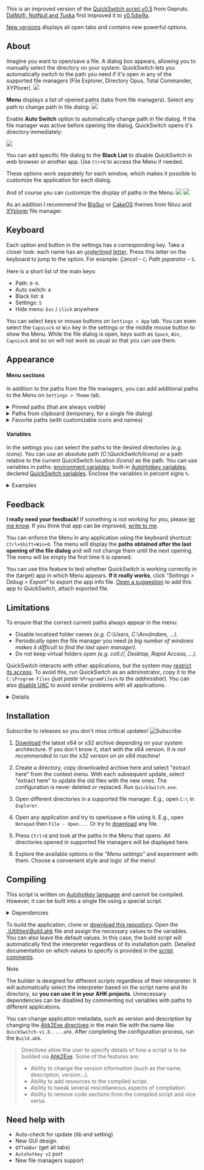 This is an improved version of the [QuickSwitch script v0.5](https://github.com/gepruts/QuickSwitch) from Gepruts. [DaWolfi, NotNull and Tuska](https://www.voidtools.com/forum/viewtopic.php?t=9881) first improved it to [v0.5dw9a](https://www.voidtools.com/forum/download/file.php?id=2235).

[New versions](https://github.com/JoyHak/QuickSwitch/releases) displays all open tabs and contains new powerful options. 

## About

Imagine you want to open/save a file. A dialog box appears, allowing you to manually select the directory on your system. QuickSwitch lets you automatically switch to the path you need if it's open in any of the supported file managers (File Explorer, Directory Opus, Total Commander, XYPlorer). 
![](https://github.com/JoyHak/QuickSwitch/blob/main/Images/white.png)

**Menu** displays a list of opened paths (tabs from file managers). Select any path to change path in file dialog:
![](https://github.com/JoyHak/QuickSwitch/blob/main/Images/menu.gif)

Enable **Auto Switch** option to automatically change path in file dialog. If the file manager was active before opening the dialog, QuickSwitch opens it's directory immediately:

![](https://github.com/JoyHak/QuickSwitch/blob/main/Images/autoswitch.gif)

You can add specific file dialog to the **Black List** to disable QuickSwitch in web browser or another app. Use `Ctr+Q` to access the Menu if needed.

These options work separately for each window, which makes it possible to customize the application for each dialog.

And of course you can customize the display of paths in the Menu:
![](https://github.com/JoyHak/QuickSwitch/blob/main/Images/settings.png)
![](https://github.com/JoyHak/QuickSwitch/blob/main/Images/settings.gif)

As an addition I recommend the [BigSur](https://www.deviantart.com/niivu/art/Big-Sur-2-Windows-10-Themes-861727886) or [CakeOS](https://www.deviantart.com/niivu/art/cakeOS-2-0-for-Windows-11-953541433) themes from Niivu and [XYplorer](https://www.xyplorer.com/index.php) file manager.

## Keyboard

Each option and button in the settings has a corresponding key.
Take a closer look: each name has an u̲n̲d̲e̲r̲l̲i̲n̲e̲d̲ l̲e̲t̲t̲e̲r̲. Press this letter on the keyboard to jump to the option. For example:
 _C̲ancel_ – `C`; _Path s̲eparator_  – `S`.

Here is a short list of the main keys:
- Path: `0-9`.
- Auto switch: `A`
- Black list: `B`
- Settings: `S`
- Hide menu: `Esc` / `click` anywhere

You can select keys or mouse buttons on `Settings > App` tab. You can even select the `CapsLock` or `Win` key in the settings or the middle mouse button to show the Menu. While the file dialog is open, keys such as `Space`, `Win`, `CapsLock` and so on will not work as usual so that you can use them.

## Appearance
#### Menu sections
In addition to the paths from the file managers, you can add additional paths to the Menu on `Settings > Theme` tab.

<details><summary>Pinned paths (that are always visible)</summary> 

If you want some paths to appear permanently in the Menu, you can pin them. To do this, enable the `Settings > Theme > Show pinned paths`  option and select a key or mouse button at  `Settings > App > Pin path...`. Close the settings and open the Menu. Hold down the selected key and left click on any path. Now it is pinned and it will be stored in the configuration. You will see this path on every restart. 

If you turn this option off, the paths will no longer be displayed. If you turn it on, all pinned paths will be displayed again. If you want to delete all pinned paths, check `Settings > Reset > Delete favorite paths` and press `Enter`.

If you want to see the same paths in the list of fixed paths and from file managers *(for example, it is easier for you to find a path by knowing the icon of a file manager)*, disable the `Settings > Menu > Delete duplicate paths` option.

</details>

<details><summary>Paths from clipboard (temporary, for a single file dialog)</summary> 

You can copy any file or directory path (or any [variable](https://github.com/JoyHak/QuickSwitch#variables)) and it will appear in the Menu. All copied paths will remain in the Menu until you open the file dialog in another application. If you switch between file dialogs of different applications, the copied paths will disappear after switching. If you do not want a path to disappear, pin it. 

<img width="616" height="683" alt="Clipboard" src="https://github.com/user-attachments/assets/0014e6fc-74df-4936-b683-9c35a2d95068" />

Copied paths will not disappear if you force the Menu to appear using `Ctrl+Shift+Win+0` combination. It can help you open the copied paths in multiple applications. If you copy the path to a file, QuickSwitch will use the directory with that file by removing everything after the last slash `\`.

<img width="614" height="593" alt="clipboard2" src="https://github.com/user-attachments/assets/09237a63-2264-4050-9a8c-b0501536fd27" />

The option works in the background and analyzes the clipboard for the presence of a path when changing it. If several paths separated by line breaks (multi-line text) have been copied, they will be added to the Menu individually. 

Background analysis is temporarily disabled when requesting paths from other file managers *(if the `Settings > Theme > Show file managers paths` option is enabled)*, as their data is exchanged via the clipboard. If the request takes a very long time *(e.g., QuickSwitch creates the configuration for Total Commander)*, clipboard analysis will be turned off until all paths are fully received.

</details>

<details><summary>Favorite paths (with customizable icons and names)</summary>  
 
If you have many paths and want to customize how they are displayed in the Menu, enable the `Settings > Theme > Show favorite paths` option. The option works with `.lnk` shortcuts (links) from the directory you specified in the input field next to it. [Create a shortcut](https://www.thewindowsclub.com/create-desktop-shortcut-windows-10) to any directory or file in it (in this case the directory it is in will be used). From the context Menu, open the shortcut's "properties" and click on the "shortcut" tab. 

<img width="1920" height="1920" alt="properties" src="https://github.com/user-attachments/assets/ec65e78b-26cb-4989-a71b-a14c6ea964bf" />

You will see editable fields that will directly affect the display of the shortcut in QuickSwitch:
- Target
- Start in (working dir.)
- Comment
- Change icon (button)

The "target" field is the main path you will see. The "start in" field will only be used if the "target" field is empty. Even if the "target" points to a file, QuickSwitch will use the file directory by removing everything after the last slash `\`. You can change the displayed path and give it any name you want in the "comment" field. This field takes precedence over displaying the full or short path (`Settings > Short path`). All fields support [variables](https://github.com/JoyHak/QuickSwitch#variables).

Let's put the `ScriptName` variable in the "comment" field. The Menu will show the internal QuickSwitch name for the shortcut named "MyFavoritePath". 

<img width="1101" height="946" alt="shell32 example" src="https://github.com/user-attachments/assets/bcb9e450-efa5-40fd-899f-3f2c37842704" />

If you leave the "comment" field empty, the Menu will show the `Temp` variable value from "target" field (e.g. path to `C:\Temp`).

You can put the path to ICO, CUR, ANI, EXE, DLL, CPL, SCR and other resource that contains icons. For example I chose the system icon "shutdown" from `shell32.dll`, however I could choose ICO from the "Icons" folder. You can create as many shortcuts as you like and customize each one.

<img width="745" height="802" alt="recusrsive favorites" src="https://github.com/user-attachments/assets/3a969435-cfe1-48e1-b603-edf64dde2ffe" />

If you have many shortcuts, you can give them names (e.g. "MyFavoritePath") that will not be visible in the Menu and arrange them in directories. Regardless of the directory structure of your favorite paths, QuickSwitch will display all `.lnk` files from all directories. 

<img width="1369" height="778" alt="structure" src="https://github.com/user-attachments/assets/f9e2dd3c-3930-4f27-a826-e3fc86799cdc" />

You can hide some shortcuts by changing or removing their extension. If there are a lot of shortcuts and you don't need them anymore, check `Settings > Reset > Delete favorite paths`. After pressing the `Enter` button, your shortcuts will be placed in the trash. You will be able to restore them before emptying the trash can.

</details>

#### Variables
In the settings you can select the paths to the desired directories *(e.g. icons)*. You can use an absolute path *(C:\QuickSwitch/Icons)* or a path relative to the current QuickSwitch location *(Icons)* as the path. You can use variables in paths: [environment variables](https://learn.microsoft.com/en-us/windows/deployment/usmt/usmt-recognized-environment-variables); built-in [AutoHotkey variables](https://www.autohotkey.com/docs/v1/Variables.htm#BuiltIn); declared [QuickSwitch variables](https://github.com/JoyHak/QuickSwitch/blob/main/Lib/Values.ahk). Enclose the variables in percent signs `%`.

<details><summary>Examples</summary>

```haml
Icons
%AppData%\Icons
%A_ScriptDir%\Icons
```
```rust
%SYSTEM_PATH%\%IconsDir%\SubDir
```  
```ruby
C:\%IconsDir%
```

 If you have enabled the `Settings > Theme > Show paths from clipboard`, all copied variables will also be expanded. For example, if you have [Cmder](https://github.com/cmderdev/cmder) or [ConEmu](https://github.com/Maximus5/ConEmu) installed you can copy the `%ConEmuDir%` text to always see the path `C:\Users\...\cmder\vendor\conemu-maximus5` in the Menu. For permanent use you can pin this path and it will be visible in the menu always (enable `Settings > Theme > Show pinned paths`).
 
 <img width="616" height="683" alt="Clipboard" src="https://github.com/user-attachments/assets/80ea3b3d-9eec-4629-aa64-38b35a28ab92" />


</details>

## Feedback

**I really need your feedback!** If something is not working for you, please [let me know](https://github.com/JoyHak/QuickSwitch/issues/new?template=bug-report.yaml). If you think that app can be improved, [write to me](https://github.com/JoyHak/QuickSwitch/issues/new?template=feature-request.yaml).

You can enforce the Menu in any application using the keyboard shortcut: `Ctrl+Shift+Win+0`. The menu will display the **paths obtained after the last opening of the file dialog** and will not change them until the next opening. The menu will be empty the first time it is opened.

You can use this feature to test whether QuickSwitch is working correctly in the (target) app in which Menu appears. **If it really works**, click _"Settings > Debug > Export"_ to export the app info file. [Open a suggestion](https://github.com/JoyHak/QuickSwitch/issues/new?template=feature-request.yaml) to add this app to QuickSwitch, attach exported file. 

## Limitations

To ensure that the correct current paths always appear in the menu:
- Disable localized folder names *(e.g. C:\Users, C:\Användare, ...).*                       
- Periodically open the file manager you need *(a big number of windows makes it difficult to find the last open manager).*
- Do not keep virtual folders open *(e.g. coll://, Desktop, Rapid Access, ...).*

QuickSwitch interacts with other applications, but the system may [restrict its access](https://learn.microsoft.com/en-us/previous-versions/windows/it-pro/windows-10/security/threat-protection/security-policy-settings/user-account-control-allow-uiaccess-applications-to-prompt-for-elevation-without-using-the-secure-desktop). To avoid this, run QuickSwitch as an administrator, copy it to the `C:\Program Files` _(just paste `%ProgramFiles%` to the addressbar)_. You can also [disable UAC](https://superuser.com/a/1773044) to avoid similar problems with all applications.

<details><summary>Details</summary>

QuickSwitch is written in AutoHotkey, which uses WinAPI. It sends messages to other file managers and receives information about the current file dialog and its contents. For these actions to work correctly, it is required that **the target process is not running as an administrator** or QuickSwitch is running with UI access (if it is not a compiled `.ahk` file) or as an administrator. The reason for this is [UIPI](https://learn.microsoft.com/en-us/previous-versions/windows/it-pro/windows-10/security/threat-protection/security-policy-settings/user-account-control-allow-uiaccess-applications-to-prompt-for-elevation-without-using-the-secure-desktop):

> User Interface Privilege Isolation (UIPI) implements restrictions in the Windows subsystem that prevent lower-privilege applications from sending messages or installing hooks in higher-privilege processes. Higher-privilege applications are permitted to send messages to lower-privilege processes. UIPI doesn't interfere with or change the behavior of messages between applications at the same privilege (or integrity) level.

You can also [disable UAC](https://superuser.com/a/1773044) and use low-level or powerful antivirus _(Crowdstrike, Eset Endpoint Security)_ for full control over running applications. Modern viruses [does not require admin privileges](https://security.stackexchange.com/a/183149) to interact with the system. However, they can obtain admin rights by [exploiting Windows vulnerability](https://community.spiceworks.com/t/how-does-malware-actually-gain-admin-access-to-a-pc-without-av/329471).
</details>

## Installation
Subscribe to releases so you don't miss critical updates!
![Subscribe](https://github.com/user-attachments/assets/57eb9a93-fc9d-4dfd-bfb0-00720c2911f1)

1. [Download](https://github.com/JoyHak/QuickSwitch/releases) the latest x64 or x32 archive depending on your system architecture. If you don't know it, start with the x64 version. *It is not recommended to run the x32 version on an x64 machine!*

2. Create a directory, copy downloaded archive here and select "extract here" from the context menu. With each subsequent update, select "extract here" to update the old files with the new ones. The configuration is never deleted or replaced. Run `QuickSwitch.exe`.

3. Open different directories in a supported file manager. E.g., open `C:\` in `Explorer`.

4. Open any application and try to open\save a file using it. E.g., open `Notepad` then `File - Open...`. Or try to [download](https://github.com/JoyHak/QuickSwitch/releases) any file.

5. Press `Ctrl+Q` and look at the paths in the Menu that opens. All directories opened in supported file managers will be displayed here.

6. Explore the available options in the _"Menu settings"_ and experiment with them. Choose a convenient style and logic of the menu!

## Compiling	

This script is written on  [Autohotkey language](https://en.m.wikipedia.org/wiki/AutoHotkey) and cannot be compiled. However, it can be built into a single file using a special script.

<details><summary>Dependencies</summary>

Required applications:
- `Autohotkey` interpreter (v1.1.37.02 Unicode and v2.0.19): https://www.autohotkey.com/download
- `Ahk2Exe` builder to create EXE from AHK. It's included in AHK installer: `C:\Program Files\AutoHotkey\Compiler\Ahk2Exe.exe`</br>
    - Can be downloaded from here: https://github.com/AutoHotkey/Ahk2Exe </br>
    - Can be installed using the script: `C:\Program Files\AutoHotkey\UX\install-Ahk2Exe.ahk`</br>
    *Directory depends on your autohotkey installation and can be found automatically. See below.*</br></br>

> Autohotkey v1.1.37.02 is an **outdated version.** If you want to start learning this language, learn `v2.0.19+`. QuickSwitch needs to be updated from `v1` to `v2` !   </br></br>

These dependencies are optional and can be disabled:
- `WinRAR` archiver to create SFX and ZIP: https://www.rarlab.com/download.htm </br>
- `Resource Hacker` to change SFX version and description: https://www.angusj.com/resourcehacker

</details>

To build the application, clone or [download this repository](https://github.com/JoyHak/QuickSwitch/archive/refs/heads/main.zip). Open the [.\Utilities\Build.ahk](https://github.com/JoyHak/QuickSwitch/blob/main/Utilities/Build.ahk) file and assign the necessary values to the variables. You can also leave the default values. In this case, the build script will automatically find the interpreter regardless of its installation path. Detailed documentation on which values to specify is provided in the [script comments](https://github.com/JoyHak/QuickSwitch/blob/main/Utilities/Build.ahk).

> [!NOTE]
> The builder is designed for different scripts regardless of their interpreter. It will automatically select the interpreter based on the script name and its directory, so **you can use it in your AHK projects**. Unnecessary dependencies can be disabled by commenting out variables with paths to different applications.

You can change application metadata, such as version and description by changing the [Ahk2Exe directives](https://www.autohotkey.com/docs/v1/misc/Ahk2ExeDirectives.htm#Bin)  in the main file with the name like `QuickSwitch-v1.8.....ahk`. After completing the configuration process, run the `Build.ahk`.

> Directives allow the user to specify details of how a script is to be builded via [Ahk2Exe](https://www.autohotkey.com/docs/v1/Scripts.htm#ahk2exe). Some of the features are:
>
> - Ability to change the version information (such as the name, description, version...).
> - Ability to add resources to the compiled script.
> - Ability to tweak several miscellaneous aspects of compilation.
> - Ability to remove code sections from the compiled script and vice versa.

## Need help with
- Auto-check for update (lib and setting)
- New GUI design.
- `QTTabBar` (get all tabs)
- `Autohotkey v2` port
- New file managers support


